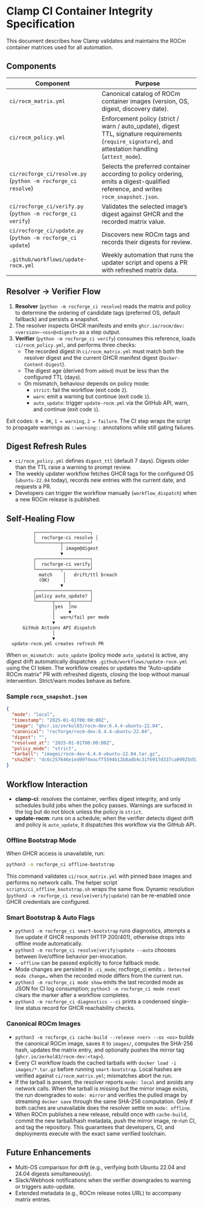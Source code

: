 # Clamp CI Container Integrity Specification

This document describes how Clamp validates and maintains the ROCm container matrices used for all automation.

## Components

| Component | Purpose |
|-----------|---------|
| `ci/rocm_matrix.yml` | Canonical catalog of ROCm container images (version, OS, digest, discovery date). |
| `ci/rocm_policy.yml` | Enforcement policy (strict / warn / auto_update), digest TTL, signature requirements (`require_signature`), and attestation handling (`attest_mode`). |
| `ci/rocforge_ci/resolve.py` (`python -m rocforge_ci resolve`) | Selects the preferred container according to policy ordering, emits a digest-qualified reference, and writes `rocm_snapshot.json`. |
| `ci/rocforge_ci/verify.py` (`python -m rocforge_ci verify`) | Validates the selected image’s digest against GHCR and the recorded matrix value. |
| `ci/rocforge_ci/update.py` (`python -m rocforge_ci update`) | Discovers new ROCm tags and records their digests for review. |
| `.github/workflows/update-rocm.yml` | Weekly automation that runs the updater script and opens a PR with refreshed matrix data. |

## Resolver → Verifier Flow

1. **Resolver** (`python -m rocforge_ci resolve`) reads the matrix and policy to determine the ordering of candidate tags (preferred OS, default fallback) and persists a snapshot.
2. The resolver inspects GHCR manifests and emits `ghcr.io/rocm/dev:<version>-<os>@<digest>` as a step output.
3. **Verifier** (`python -m rocforge_ci verify`) consumes this reference, loads `ci/rocm_policy.yml`, and performs three checks:
   - The recorded digest in `ci/rocm_matrix.yml` must match both the resolver digest and the current GHCR manifest digest (`Docker-Content-Digest`).
   - The digest age (derived from `added`) must be less than the configured TTL (days).
   - On mismatch, behaviour depends on policy mode:
     - `strict`: fail the workflow (exit code `2`).
     - `warn`: emit a warning but continue (exit code `1`).
     - `auto_update`: trigger `update-rocm.yml` via the GitHub API, warn, and continue (exit code `1`).

Exit codes: `0 = OK`, `1 = warning`, `2 = failure`. The CI step wraps the script to propagate warnings as `::warning::` annotations while still gating failures.

## Digest Refresh Rules

- `ci/rocm_policy.yml` defines `digest_ttl` (default 7 days). Digests older than the TTL raise a warning to prompt review.
- The weekly updater workflow fetches GHCR tags for the configured OS (`ubuntu-22.04` today), records new entries with the current date, and requests a PR.
- Developers can trigger the workflow manually (`workflow_dispatch`) when a new ROCm release is published.

## Self-Healing Flow

```
          ┌────────────────────┐
          │  rocforge-ci resolve │
          └─────────┬──────────┘
                    │ image@digest
                    ▼
          ┌────────────────────┐
          │  rocforge-ci verify│
          └─────────┬──────────┘
            match    │   drift/ttl breach
            (OK)     │
                    ▼
          ┌────────────────────┐
          │policy auto_update? │
          └──────┬─────┬───────┘
                 │yes  │no
                 │     ▼
                 │  warn/fail per mode
                 ▼
      GitHub Actions API dispatch
                 │
                 ▼
  update-rocm.yml creates refresh PR
```

When `on_mismatch: auto_update` (policy mode `auto_update`) is active, any digest drift automatically dispatches `.github/workflows/update-rocm.yml` using the CI token. The workflow creates or updates the “Auto-update ROCm matrix” PR with refreshed digests, closing the loop without manual intervention. Strict/warn modes behave as before.

### Sample `rocm_snapshot.json`

```json
{
  "mode": "local",
  "timestamp": "2025-01-01T00:00:00Z",
  "image": "ghcr.io/zerkol83/rocm-dev:6.4.4-ubuntu-22.04",
  "canonical": "rocforge/rocm-dev:6.4.4-ubuntu-22.04",
  "digest": "",
  "resolved_at": "2025-01-01T00:00:00Z",
  "policy_mode": "strict",
  "tarball": "images/rocm-dev-6.4.4-ubuntu-22.04.tar.gz",
  "sha256": "dc6c257646e1ed09f4eacff5594b12b8adb4c31f6917d337ca09925d536e629a"
}
```

## Workflow Interaction

- **clamp-ci**: resolves the container, verifies digest integrity, and only schedules build jobs when the policy passes. Warnings are surfaced in the log but do not block unless the policy is `strict`.
- **update-rocm**: runs on a schedule; when the verifier detects digest drift and policy is `auto_update`, it dispatches this workflow via the GitHub API.

### Offline Bootstrap Mode

When GHCR access is unavailable, run:

```bash
python3 -m rocforge_ci offline-bootstrap
```

This command validates `ci/rocm_matrix.yml` with pinned base images and performs no
network calls. The helper script `scripts/ci_offline_bootstrap.sh` wraps the same flow.
Dynamic resolution (`python3 -m rocforge_ci resolve|verify|update`) can be re-enabled
once GHCR credentials are configured.

### Smart Bootstrap & Auto Flags

- `python3 -m rocforge_ci smart-bootstrap` runs diagnostics, attempts a live update if
  GHCR responds (HTTP 200/401), otherwise drops into offline mode automatically.
- `python3 -m rocforge_ci resolve|verify|update --auto` chooses between live/offline
  behavior per-invocation.
- `--offline` can be passed explicitly to force fallback mode.
- Mode changes are persisted in `.ci_mode`; rocforge_ci emits `⚠️ Detected mode change…`
  when the recorded mode differs from the current run.
- `python3 -m rocforge_ci mode show` emits the last recorded mode as JSON for CI log
  consumption; `python3 -m rocforge_ci mode reset` clears the marker after a workflow
  completes.
- `python3 -m rocforge_ci diagnostics --ci` prints a condensed single-line status record
  for GHCR reachability checks.

### Canonical ROCm Images

- `python3 -m rocforge_ci cache-build --release <ver> --os <os>` builds the canonical
  ROCm image, saves it to `images/`, computes the SHA-256 hash, updates the matrix entry,
  and optionally pushes the mirror tag (`ghcr.io/zerkol83/rocm-dev:<tag>`).
- Every CI workflow loads the cached tarballs with `docker load -i images/*.tar.gz`
  before running `smart-bootstrap`. Local hashes are verified against
  `ci/rocm_matrix.yml`; mismatches abort the run.
- If the tarball is present, the resolver reports `mode: local` and avoids any network
  calls. When the tarball is missing but the mirror image exists, the run downgrades to
  `mode: mirror` and verifies the pulled image by streaming `docker save` through the same
  SHA-256 computation. Only if both caches are unavailable does the resolver settle on
  `mode: offline`.
- When ROCm publishes a new release, rebuild once with `cache-build`, commit the new
  tarball/hash metadata, push the mirror image, re-run CI, and tag the repository. This
  guarantees that developers, CI, and deployments execute with the exact same verified
  toolchain.

## Future Enhancements

- Multi-OS comparison for drift (e.g., verifying both Ubuntu 22.04 and 24.04 digests simultaneously).
- Slack/Webhook notifications when the verifier downgrades to warning or triggers auto-update.
- Extended metadata (e.g., ROCm release notes URL) to accompany matrix entries.
